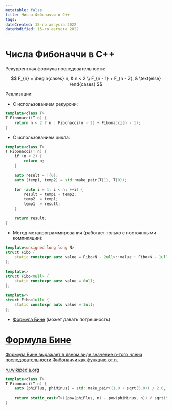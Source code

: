```yaml
---
metatable: false
title: Числа Фибоначчи в C++
tags:
dateCreated: 15-го августа 2022
dateModified: 15-го августа 2022
---
```

# Числа Фибоначчи в C++

Рекуррентная формула последовательности:

$$
F_{n} = \begin{cases}
n, & n < 2 \\
F_{n - 1} + F_{n - 2}, & \text{else}
\end{cases}
$$

Реализации:

- С использованием рекурсии:

```cpp
template<class T>  
T Fibonacci(T n) {  
    return n < 2 ? n : Fibonacci(n - 2) + Fibonacci(n - 1);  
}
```

- С использованием цикла:

```cpp
template<class T>  
T Fibonacci(T n) {  
    if (n < 2) {  
        return n;  
    }  
  
    auto result = T{0};  
    auto [temp1, temp2] = std::make_pair(T{1}, T{0});  
  
    for (auto i = 1; i < n; ++i) {  
        result = temp1 + temp2;  
        temp2  = temp1;  
        temp1  = result;  
    }  
  
    return result;  
}
```

- Метод метапрограммирования (работает только с постоянными компиляции):

```cpp
template<unsigned long long N>  
struct Fibo {  
    static constexpr auto value = Fibo<N - 2ull>::value + Fibo<N - 1ull>::value;  
};  
  
template<>  
struct Fibo<0ull> {  
    static constexpr auto value = 0ull;  
};  
  
template<>  
struct Fibo<1ull> {  
    static constexpr auto value = 1ull;  
};
```

- [Формула Бине](https://ru.wikipedia.org/wiki/%D0%A7%D0%B8%D1%81%D0%BB%D0%B0_%D0%A4%D0%B8%D0%B1%D0%BE%D0%BD%D0%B0%D1%87%D1%87%D0%B8#%D0%A4%D0%BE%D1%80%D0%BC%D1%83%D0%BB%D0%B0_%D0%91%D0%B8%D0%BD%D0%B5) (может давать погрешность)
<div class="rich-link-card-container"><a class="rich-link-card" href="https://ru.wikipedia.org/wiki/%D0%A7%D0%B8%D1%81%D0%BB%D0%B0_%D0%A4%D0%B8%D0%B1%D0%BE%D0%BD%D0%B0%D1%87%D1%87%D0%B8#%D0%A4%D0%BE%D1%80%D0%BC%D1%83%D0%BB%D0%B0_%D0%91%D0%B8%D0%BD%D0%B5">
	<div class="rich-link-image-container">
		<div class="rich-link-image" style="background-image: url('https://ru.wikipedia.org/static/images/project-logos/ruwiki.png')">
	</div>
	</div>
	<div class="rich-link-card-text">
		<h1 class="rich-link-card-title">Формула Бине</h1>
		<p class="rich-link-card-description">
		Формула Бине выражает в явном виде значение n-того члена последовательности Фибоначчи как функцию от n.
		</p>
		<p class="rich-link-href">
		ru.wikipedia.org
		</p>
	</div>
</a></div>

```cpp
template<class T>  
T Fibonacci(T n) {  
    auto [phiPlus, phiMinus] = std::make_pair((1.0 + sqrt(5.0)) / 2.0, (1.0 - sqrt(5.0) / 2.0));  
  
    return static_cast<T>((pow(phiPlus, n) - pow(phiMinus, n)) / sqrt(5.0));  
}
```